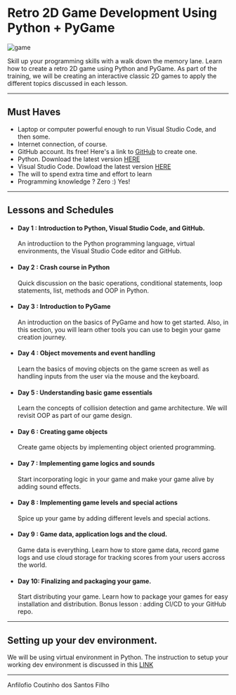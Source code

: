 # Retro 2D Game Development Using Python + PyGame

![game](https://i.imgur.com/FjTAdBL.png)

Skill up your programming skills with a walk down the memory lane. Learn how to create a retro 2D game using Python and PyGame. As part of the training, we will be creating an interactive classic 2D games to apply the different topics discussed in each lesson.

<hr/>

## Must Haves

- Laptop or computer powerful enough to run Visual Studio Code, and then some.
- Internet connection, of course.
- GitHub account. Its free! Here's a link to [GitHub](https://www.github.com) to create one.
- Python. Download the latest version [HERE](https://www.python.org/downloads/)
- Visual Studio Code. Dowload the latest version [HERE](https://code.visualstudio.com/Download)
- The will to spend extra time and effort to learn
- Programming knowledge ? Zero :) Yes!

<hr/>

## Lessons and Schedules

- #### Day 1 : Introduction to Python, Visual Studio Code, and GitHub.
  
  An introductiion to the Python programming language, virtual environments, the Visual Studio Code editor and GitHub.
  
- #### Day 2 : Crash course in Python

  Quick discussion on the basic operations, conditional statements, loop statements, list, methods and OOP in Python.
  
- #### Day 3 : Introduction to PyGame

  An introduction on the basics of PyGame and how to get started. Also, in this section, you will learn other tools you can use to begin your game creation journey.
  
- #### Day 4 : Object movements and event handling

  Learn the basics of moving objects on the game screen as well as handling inputs from the user via the mouse and the keyboard.
  
- #### Day 5 : Understanding basic game essentials

  Learn the concepts of collision detection and game architecture. We will revisit OOP as part of our game design.
  
- #### Day 6 : Creating game objects

  Create game objects by implementing object oriented programming.
  
- #### Day 7 : Implementing game logics and sounds

  Start incorporating logic in your game and make your game alive by adding sound effects.
  
- #### Day 8 : Implementing game levels and special actions

  Spice up your game by adding different levels and special actions.
  
- #### Day 9 : Game data, application logs and the cloud.

  Game data is everything. Learn how to store game data, record game logs and use cloud storage for tracking scores from your users accross the world.
  
- #### Day 10: Finalizing and packaging your game.

  Start distributing your game. Learn how to package your games for easy installation and distribution. Bonus lesson : adding CI/CD to your GitHub repo.
  
<hr/>

## Setting up your dev environment.

We will be using virtual environment in Python.  The instruction to setup your working dev environment is discussed in this [LINK](https://github.com/trashvin/python-gamedev-2021/blob/main/lesson/how-to.md)


<hr/>

Anfilofio Coutinho dos Santos Filho
